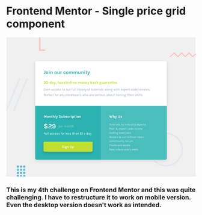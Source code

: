 # Frontend Mentor - Single price grid component

![Design preview for the Single price grid component coding challenge](./design/desktop-preview.jpg)

### This is my 4th challenge on Frontend Mentor and this was quite challenging. I have to restructure it to work on mobile version. Even the desktop version doesn't work as intended. 
